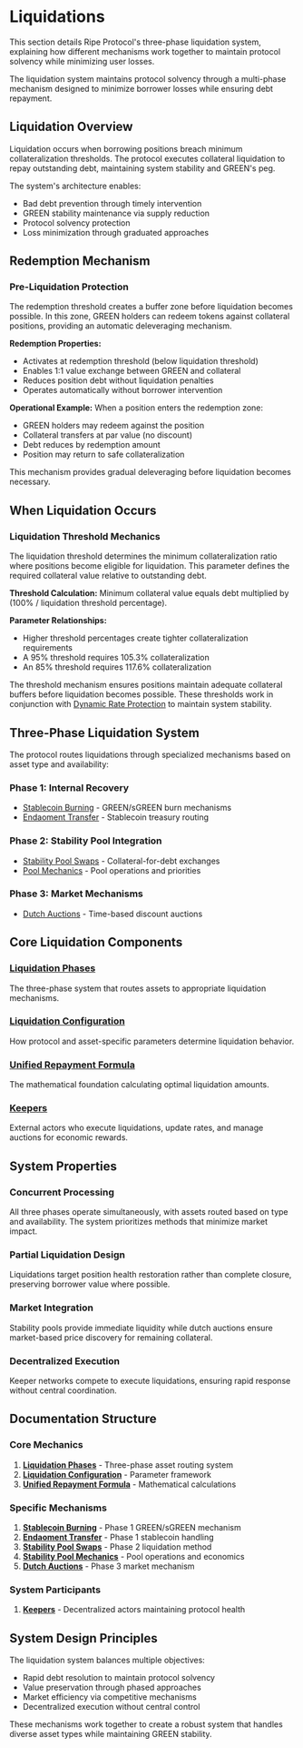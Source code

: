 # Liquidations

This section details Ripe Protocol's three-phase liquidation system, explaining how different mechanisms work together to maintain protocol solvency while minimizing user losses.

The liquidation system maintains protocol solvency through a multi-phase mechanism designed to minimize borrower losses while ensuring debt repayment.

## Liquidation Overview

Liquidation occurs when borrowing positions breach minimum collateralization thresholds. The protocol executes collateral liquidation to repay outstanding debt, maintaining system stability and GREEN's peg.

The system's architecture enables:
- Bad debt prevention through timely intervention
- GREEN stability maintenance via supply reduction
- Protocol solvency protection
- Loss minimization through graduated approaches

## Redemption Mechanism

### Pre-Liquidation Protection

The redemption threshold creates a buffer zone before liquidation becomes possible. In this zone, GREEN holders can redeem tokens against collateral positions, providing an automatic deleveraging mechanism.

**Redemption Properties:**
- Activates at redemption threshold (below liquidation threshold)
- Enables 1:1 value exchange between GREEN and collateral
- Reduces position debt without liquidation penalties
- Operates automatically without borrower intervention

**Operational Example:**
When a position enters the redemption zone:
- GREEN holders may redeem against the position
- Collateral transfers at par value (no discount)
- Debt reduces by redemption amount
- Position may return to safe collateralization

This mechanism provides gradual deleveraging before liquidation becomes necessary.

## When Liquidation Occurs

### Liquidation Threshold Mechanics

The liquidation threshold determines the minimum collateralization ratio where positions become eligible for liquidation. This parameter defines the required collateral value relative to outstanding debt.

**Threshold Calculation:**
Minimum collateral value equals debt multiplied by (100% / liquidation threshold percentage).

**Parameter Relationships:**
- Higher threshold percentages create tighter collateralization requirements
- A 95% threshold requires 105.3% collateralization
- An 85% threshold requires 117.6% collateralization

The threshold mechanism ensures positions maintain adequate collateral buffers before liquidation becomes possible. These thresholds work in conjunction with [Dynamic Rate Protection](../borrowing/dynamic-rate-protection.md) to maintain system stability.

## Three-Phase Liquidation System

The protocol routes liquidations through specialized mechanisms based on asset type and availability:

### Phase 1: Internal Recovery
- [Stablecoin Burning](stablecoin-burning.md) - GREEN/sGREEN burn mechanisms
- [Endaoment Transfer](endaoment-transfer.md) - Stablecoin treasury routing

### Phase 2: Stability Pool Integration  
- [Stability Pool Swaps](stability-pool-swaps.md) - Collateral-for-debt exchanges
- [Pool Mechanics](stability-pool-mechanics.md) - Pool operations and priorities

### Phase 3: Market Mechanisms
- [Dutch Auctions](dutch-auctions.md) - Time-based discount auctions

## Core Liquidation Components

### **[Liquidation Phases](liquidation-phases.md)**
The three-phase system that routes assets to appropriate liquidation mechanisms.

### **[Liquidation Configuration](liquidation-configuration.md)**
How protocol and asset-specific parameters determine liquidation behavior.

### **[Unified Repayment Formula](unified-repayment-formula.md)**
The mathematical foundation calculating optimal liquidation amounts.

### **[Keepers](keepers.md)**
External actors who execute liquidations, update rates, and manage auctions for economic rewards.

## System Properties

### Concurrent Processing
All three phases operate simultaneously, with assets routed based on type and availability. The system prioritizes methods that minimize market impact.

### Partial Liquidation Design
Liquidations target position health restoration rather than complete closure, preserving borrower value where possible.

### Market Integration
Stability pools provide immediate liquidity while dutch auctions ensure market-based price discovery for remaining collateral.

### Decentralized Execution
Keeper networks compete to execute liquidations, ensuring rapid response without central coordination.

## Documentation Structure

### Core Mechanics
1. **[Liquidation Phases](liquidation-phases.md)** - Three-phase asset routing system
2. **[Liquidation Configuration](liquidation-configuration.md)** - Parameter framework
3. **[Unified Repayment Formula](unified-repayment-formula.md)** - Mathematical calculations

### Specific Mechanisms
1. **[Stablecoin Burning](stablecoin-burning.md)** - Phase 1 GREEN/sGREEN mechanism
2. **[Endaoment Transfer](endaoment-transfer.md)** - Phase 1 stablecoin handling
3. **[Stability Pool Swaps](stability-pool-swaps.md)** - Phase 2 liquidation method
4. **[Stability Pool Mechanics](stability-pool-mechanics.md)** - Pool operations and economics
5. **[Dutch Auctions](dutch-auctions.md)** - Phase 3 market mechanism

### System Participants
1. **[Keepers](keepers.md)** - Decentralized actors maintaining protocol health

## System Design Principles

The liquidation system balances multiple objectives:
- Rapid debt resolution to maintain protocol solvency
- Value preservation through phased approaches
- Market efficiency via competitive mechanisms
- Decentralized execution without central control

These mechanisms work together to create a robust system that handles diverse asset types while maintaining GREEN stability.